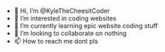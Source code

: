 - 👋 Hi, I’m @KyleTheCheesitCoder
- 👀 I’m interested in coding websites
- 🌱 I’m currently learning epic website coding stuff
- 💞️ I’m looking to collaborate on nothing
- 📫 How to reach me dont pls

<!---
KyleTheCheesitCoder/KyleTheCheesitCoder is a ✨ special ✨ repository because its `README.md` (this file) appears on your GitHub profile.
You can click the Preview link to take a look at your changes.
--->
